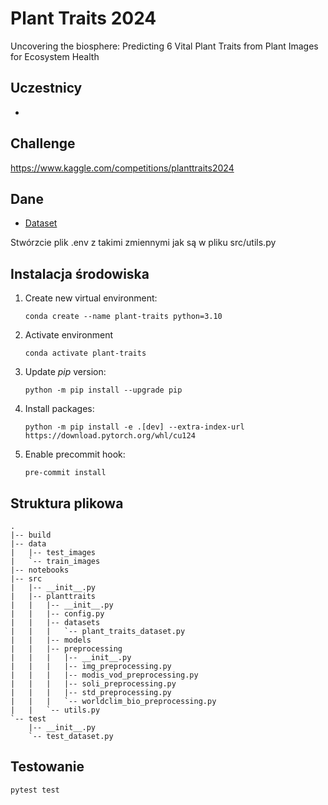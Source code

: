 # Plant Traits 2024
Uncovering the biosphere: Predicting 6 Vital Plant Traits from Plant Images for Ecosystem Health

## Uczestnicy
- 

## Challenge
https://www.kaggle.com/competitions/planttraits2024

## Dane

- [Dataset](https://www.kaggle.com/competitions/planttraits2024/data)

Stwórzcie plik .env z takimi zmiennymi jak są w pliku src/utils.py

## Instalacja środowiska

1. Create new virtual environment:
    
    ```
    conda create --name plant-traits python=3.10
    ```

2. Activate environment
    ```
    conda activate plant-traits
    ```

3. Update _pip_ version:
    ```
    python -m pip install --upgrade pip
    ```
4. Install packages:

    ```
    python -m pip install -e .[dev] --extra-index-url https://download.pytorch.org/whl/cu124
    ```
5. Enable precommit hook:
    ```
    pre-commit install
    ```

## Struktura plikowa

    .
    |-- build
    |-- data
    |   |-- test_images
    |   `-- train_images
    |-- notebooks
    |-- src
    |   |-- __init__.py
    |   |-- planttraits
    |   |   |-- __init__.py
    |   |   |-- config.py
    |   |   |-- datasets
    |   |   |   `-- plant_traits_dataset.py
    |   |   |-- models
    |   |   |-- preprocessing
    |   |   |   |-- __init__.py
    |   |   |   |-- img_preprocessing.py
    |   |   |   |-- modis_vod_preprocessing.py
    |   |   |   |-- soli_preprocessing.py
    |   |   |   |-- std_preprocessing.py
    |   |   |   `-- worldclim_bio_preprocessing.py
    |   |   `-- utils.py
    `-- test
        |-- __init__.py
        `-- test_dataset.py

## Testowanie
```
pytest test
```

